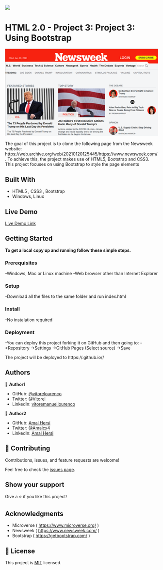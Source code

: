 ![](https://img.shields.io/badge/Microverse-blueviolet)

# HTML 2.0 - Project 3: Project 3: Using Bootstrap

![screenshot](./app_screenshot.png)

The goal of this project is to clone the following page from the Newsweek website: https://web.archive.org/web/20210120125445/https://www.newsweek.com/ .
To achieve this, the project makes use of HTML5, Bootstrap and CSS3. This project focuses on using Bootstrap to style the page elements

## Built With

- HTML5 , CSS3 , Bootstrap
- Windows, Linux


## Live Demo

[Live Demo Link]( https://vitorelourenco.github.io/NewsweekClone/ )

## Getting Started

**To get a local copy up and running follow these simple steps.**

### Prerequisites

-Windows, Mac or Linux machine 
-Web browser other than Internet Explorer

### Setup

-Download all the files to the same folder and run index.html

### Install

-No instalation required

### Deployment

-You can deploy this project forking it on GitHub and then going to:
->Repository
->Settings
->GitHub Pages
(Select source)
->Save

The project will be deployed to https://<yourgithubusername>.github.io/<repositorysname>/


## Authors

👤 **Author1**

- GitHub: [@vitorelourenco](https://github.com/vitorelourenco/)
- Twitter: [@Vitorel](https://twitter.com/Vitorel)
- LinkedIn: [vitoremanuellourenco](https://www.linkedin.com/in/vitoremanuellourenco/)

👤 **Author2**

- GitHub: [Amal Hersi](https://github.com/Amalcxc)
- Twitter: [@Amalcx4](https://twitter.com/home?lang=en)
- LinkedIn: [Amal Hersi](https://www.linkedin.com/in/amal-hersi-a29583205/)


## 🤝 Contributing

Contributions, issues, and feature requests are welcome!

Feel free to check the [issues page]( https://github.com/vitorelourenco/NewsweekClone/issues ).

## Show your support

Give a ⭐️ if you like this project!

## Acknowledgments

- Microverse ( https://www.microverse.org/ )
- Newsweek ( https://www.newsweek.com/ )
- Bootstrap ( https://getbootstrap.com/ )


## 📝 License

This project is [MIT](lic.url) licensed.


